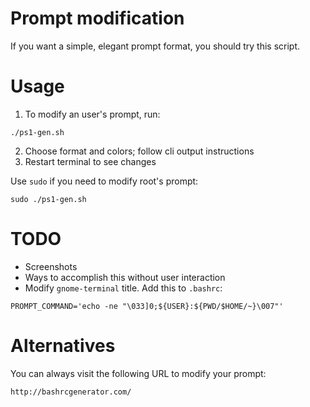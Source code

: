 # Prompt modification

If you want a simple, elegant prompt format, you should try this script.

# Usage

1. To modify an user's prompt, run:
```
./ps1-gen.sh
```
2. Choose format and colors; follow cli output instructions
3. Restart terminal to see changes

Use `sudo` if you need to modify root's prompt:
```
sudo ./ps1-gen.sh
```

# TODO

* Screenshots
* Ways to accomplish this without user interaction
* Modify `gnome-terminal` title. Add this to `.bashrc`:
```
PROMPT_COMMAND='echo -ne "\033]0;${USER}:${PWD/$HOME/~}\007"'
```

# Alternatives

You can always visit the following URL to modify your prompt:
```
http://bashrcgenerator.com/
```